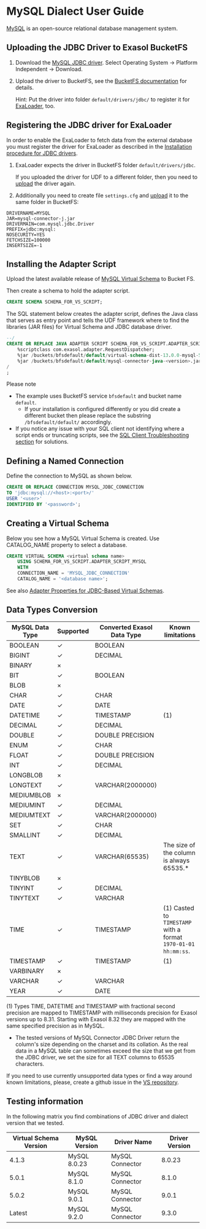 # MySQL Dialect User Guide

[MySQL](https://www.mysql.com/) is an open-source relational database management system.

## Uploading the JDBC Driver to Exasol BucketFS

1. Download the [MySQL JDBC driver](https://dev.mysql.com/downloads/connector/j/). Select Operating System -> Platform Independent -> Download.
2. Upload the driver to BucketFS, see the [BucketFS documentation](https://docs.exasol.com/db/latest/administration/on-premise/bucketfs/accessfiles.htm) for details.

    Hint: Put the driver into folder `default/drivers/jdbc/` to register it for [ExaLoader](#registering-the-jdbc-driver-for-exaloader), too.

## Registering the JDBC driver for ExaLoader

In order to enable the ExaLoader to fetch data from the external database you must register the driver for ExaLoader as described in the [Installation procedure for JDBC drivers](https://github.com/exasol/docker-db/#installing-custom-jdbc-drivers).
1. ExaLoader expects the driver in BucketFS folder `default/drivers/jdbc`.

    If you uploaded the driver for UDF to a different folder, then you need to [upload](#uploading-the-jdbc-driver-to-exasol-bucketfs) the driver again.
2. Additionally you need to create file `settings.cfg` and [upload](#uploading-the-jdbc-driver-to-exasol-bucketfs) it to the same folder in BucketFS:

```properties
DRIVERNAME=MYSQL
JAR=mysql-connector-j.jar
DRIVERMAIN=com.mysql.jdbc.Driver
PREFIX=jdbc:mysql:
NOSECURITY=YES
FETCHSIZE=100000
INSERTSIZE=-1
```

## Installing the Adapter Script

Upload the latest available release of [MySQL Virtual Schema](https://github.com/exasol/mysql-virtual-schema/releases) to Bucket FS.

Then create a schema to hold the adapter script.

```sql
CREATE SCHEMA SCHEMA_FOR_VS_SCRIPT;
```

The SQL statement below creates the adapter script, defines the Java class that serves as entry point and tells the UDF framework where to find the libraries (JAR files) for Virtual Schema and JDBC database driver.

```sql
--/
CREATE OR REPLACE JAVA ADAPTER SCRIPT SCHEMA_FOR_VS_SCRIPT.ADAPTER_SCRIPT_MYSQL AS
    %scriptclass com.exasol.adapter.RequestDispatcher;
    %jar /buckets/bfsdefault/default/virtual-schema-dist-13.0.0-mysql-5.1.0.jar;
    %jar /buckets/bfsdefault/default/mysql-connector-java-<version>.jar;
/
;
```

Please note
* The example uses BucketFS service `bfsdefault` and bucket name `default`.
  * If your installation is configured differently or you did create a different bucket then please replace the substring `/bfsdefault/default/` accordingly.
* If you notice any issue with your SQL client not identifying where a script ends or truncating scripts, see the [SQL Client Troubleshooting section](https://docs.exasol.com/db/latest/database_concepts/virtual_schema/user_guide.htm#SQL_Client_Troubleshooting) for solutions.

## Defining a Named Connection

Define the connection to MySQL as shown below.

```sql
CREATE OR REPLACE CONNECTION MYSQL_JDBC_CONNECTION
TO 'jdbc:mysql://<host>:<port>/'
USER '<user>'
IDENTIFIED BY '<password>';
```

## Creating a Virtual Schema

Below you see how a MySQL Virtual Schema is created. Use CATALOG_NAME property to select a database.

```sql
CREATE VIRTUAL SCHEMA <virtual schema name>
    USING SCHEMA_FOR_VS_SCRIPT.ADAPTER_SCRIPT_MYSQL
    WITH
    CONNECTION_NAME = 'MYSQL_JDBC_CONNECTION'
    CATALOG_NAME = '<database name>';
```

See also [Adapter Properties for JDBC-Based Virtual Schemas](https://github.com/exasol/virtual-schema-common-jdbc#adapter-properties-for-jdbc-based-virtual-schemas).

## Data Types Conversion

| MySQL Data Type | Supported | Converted Exasol Data Type| Known limitations                                              |
|-----------------|-----------|---------------------------|----------------------------------------------------------------|
| BOOLEAN         |  ✓        | BOOLEAN                   |                                                                |
| BIGINT          |  ✓        | DECIMAL                   |                                                                |
| BINARY          |  ×        |                           |                                                                |
| BIT             |  ✓        | BOOLEAN                   |                                                                |
| BLOB            |  ×        |                           |                                                                |
| CHAR            |  ✓        | CHAR                      |                                                                |
| DATE            |  ✓        | DATE                      |                                                                |
| DATETIME        |  ✓        | TIMESTAMP                 | (1)                                                            |
| DECIMAL         |  ✓        | DECIMAL                   |                                                                |
| DOUBLE          |  ✓        | DOUBLE PRECISION          |                                                                |
| ENUM            |  ✓        | CHAR                      |                                                                |
| FLOAT           |  ✓        | DOUBLE PRECISION          |                                                                |
| INT             |  ✓        | DECIMAL                   |                                                                |
| LONGBLOB        |  ×        |                           |                                                                |
| LONGTEXT        |  ✓        | VARCHAR(2000000)          |                                                                |
| MEDIUMBLOB      |  ×        |                           |                                                                |
| MEDIUMINT       |  ✓        | DECIMAL                   |                                                                |
| MEDIUMTEXT      |  ✓        | VARCHAR(2000000)          |                                                                |
| SET             |  ✓        | CHAR                      |                                                                |
| SMALLINT        |  ✓        | DECIMAL                   |                                                                |
| TEXT            |  ✓        | VARCHAR(65535)            | The size of the column is always 65535.*                       |
| TINYBLOB        |  ×        |                           |                                                                |
| TINYINT         |  ✓        | DECIMAL                   |                                                                |
| TINYTEXT        |  ✓        | VARCHAR                   |                                                                |
| TIME            |  ✓        | TIMESTAMP                 | (1) Casted to `TIMESTAMP` with a format `1970-01-01 hh:mm:ss`. |
| TIMESTAMP       |  ✓        | TIMESTAMP                 | (1)                                                            |
| VARBINARY       |  ×        |                           |                                                                |
| VARCHAR         |  ✓        | VARCHAR                   |                                                                |
| YEAR            |  ✓        | DATE                      |                                                                |

(1) Types TIME, DATETIME and TIMESTAMP with fractional second precision are mapped to TIMESTAMP with milliseconds precision
for Exasol versions up to 8.31. Starting with Exasol 8.32 they are mapped with the same specified precision as in MySQL. 

* The tested versions of MySQL Connector JDBC Driver return the column's size depending on the charset and its collation.
As the real data in a MySQL table can sometimes exceed the size that we get from the JDBC driver, we set the size for all TEXT columns to 65535 characters.

If you need to use currently unsupported data types or find a way around known limitations, please, create a github issue in the [VS repository](https://github.com/exasol/virtual-schemas/issues).

## Testing information

In the following matrix you find combinations of JDBC driver and dialect version that we tested.

| Virtual Schema Version | MySQL Version | Driver Name     | Driver Version |
|------------------------|---------------|-----------------|----------------|
| 4.1.3                  | MySQL 8.0.23  | MySQL Connector | 8.0.23         |
| 5.0.1                  | MySQL 8.1.0   | MySQL Connector | 8.1.0          |
| 5.0.2                  | MySQL 9.0.1   | MySQL Connector | 9.0.1          |
| Latest                 | MySQL 9.2.0   | MySQL Connector | 9.3.0          |
